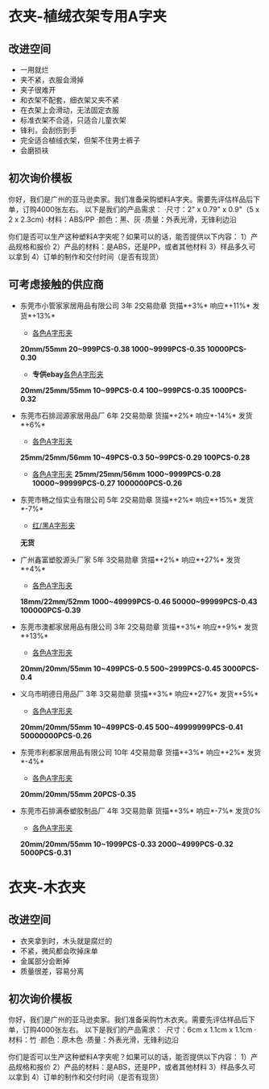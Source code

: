# 衣夹-植绒衣架专用A字夹
## 改进空间
- 一用就烂
- 夹不紧，衣服会滑掉
- 夹子很难开
- 和衣架不配套，细衣架又夹不紧
- 在衣架上会滑动，无法固定衣服
- 标准衣架不合适，只适合儿童衣架
- 锋利，会刮伤到手
- 完全适合植绒衣架，但架不住男士裤子
- 会磨损衭

## 初次询价模板
你好，我们是广州的亚马逊卖家。我们准备采购塑料A字夹。需要先评估样品后下单，订购4000张左右。
以下是我们的产品需求：
·尺寸：2" x 0.79" x 0.9"（5 x 2 x 2.3cm)
·材料：ABS/PP
·颜色：黑、灰
·质量：外表光滑，无锋利边沿

你们是否可以生产这种塑料A字夹呢？如果可以的话，能否提供以下内容：
1）产品规格和报价
2）产品的材料：是ABS，还是PP，或者其他材料
3）样品多久可以拿到
4）订单的制作和交付时间（是否有现货）

## 可考虑接触的供应商

- 东莞市小管家家居用品有限公司 3年 2交易勋章 货描*+3%* 响应*+11%* 发货*+13%*

  - [各色A字形夹](https://detail.1688.com/offer/538078975863.html?spm=a261y.7663282.hotsale.4.627b5f0b62HsJC)
 
  **20mm/55mm 20~999PCS-0.38 1000~9999PCS-0.35  10000PCS-0.30**
  
  - **专供ebay**[各色A字形夹](https://detail.1688.com/offer/538258214989.html?spm=b26110380.sw1688.mof001.226.54e531d1vAo9CH)
 
  **20mm/25mm/55mm 10~99PCS-0.4 100~999PCS-0.35  1000PCS-0.32**
  
- 东莞市石排润源家居用品厂 6年 2交易勋章 货描*+2%* 响应*-14%* 发货*+6%*

  - [各色A字形夹](https://detail.1688.com/offer/538078975863.html?spm=a261y.7663282.hotsale.4.627b5f0b62HsJC)

  **25mm/25mm/56mm 10~49PCS-0.3 50~99PCS-0.29  100PCS-0.28**
  
  - [各色A字形夹](https://detail.1688.com/offer/533889016111.html?spm=b26110380.sw1688.mof001.428.54e531d1vAo9CH)
  **25mm/25mm/56mm 1000~9999PCS-0.28 10000~99999PCS-0.27  1000000PCS-0.26**
  
- 东莞市畅之恒实业有限公司  5年 2交易勋章 货描*+2%* 响应*+15%* 发货*-7%*

  - [红/黑A字形夹](https://detail.1688.com/offer/547405483529.html?spm=a2615.7691456.newlist.89.28dc59b7Pbw9Bk)

  **无货**
  
- 广州鑫富塑胶源头厂家 5年 3交易勋章 货描*+2%* 响应*+27%* 发货*+4%*

  - [各色A字形夹](https://detail.1688.com/offer/523087592751.html?spm=b26110380.sw1688.mof001.8.54e531d1vAo9CH)

  **18mm/22mm/52mm 1000~49999PCS-0.46 50000~99999PCS-0.43  100000PCS-0.39**
  
- 东莞市澳都家居用品有限公司 3年 2交易勋章 货描*+3%* 响应*+9%* 发货*+13%*

  - [各色A字形夹](https://detail.1688.com/offer/536061136526.html?spm=b26110380.sw1688.mof001.132.54e531d1vAo9CH)

  **20mm/20mm/55mm 10~499PCS-0.5 500~2999PCS-0.45  3000PCS-0.4** 
  
- 义乌市明德日用品厂 3年 3交易勋章 货描*+3%* 响应*+27%* 发货*+5%*

  - [各色A字形夹](https://detail.1688.com/offer/546695958162.html?spm=b26110380.sw1688.mof001.281.54e531d1vAo9CH)

  **20mm/20mm/55mm 10~499PCS-0.45 500~49999999PCS-0.41  50000000PCS-0.26** 
  
- 东莞市利都家居用品有限公司 10年 4交易勋章 货描*+3%* 响应*+2%* 发货*-4%*

  - [各色A字形夹](https://detail.1688.com/offer/762875419.html?spm=b26110380.sw1688.mof001.567.74d77be4iEzgtd)

  **20mm/20mm/55mm 20PCS-0.35**  
  
- 东莞市石排满泰塑胶制品厂 4年 3交易勋章 货描*+3%* 响应*-7%* 发货*0%*

  - [各色A字形夹](https://detail.1688.com/offer/762875419.html?spm=b26110380.sw1688.mof001.567.74d77be4iEzgtd)

  **20mm/20mm/55mm 10~1999PCS-0.33 2000~4999PCS-0.32  5000PCS-0.31**
  

# 衣夹-木衣夹
## 改进空间
- 衣夹拿到时，木头就是腐烂的
- 不紧，微风都会吹掉床单
- 金属部分会断掉
- 质量很差，容易分离


## 初次询价模板
你好，我们是广州的亚马逊卖家。我们准备采购竹木衣夹。需要先评估样品后下单，订购4000张左右。
以下是我们的产品需求：
·尺寸：6cm x 1.1cm x 1.1cm
·材料：竹
·颜色：原木色
·质量：外表光滑，无锋利边沿

你们是否可以生产这种塑料A字夹呢？如果可以的话，能否提供以下内容：
1）产品规格和报价
2）产品的材料：是ABS，还是PP，或者其他材料
3）样品多久可以拿到
4）订单的制作和交付时间（是否有现货）


